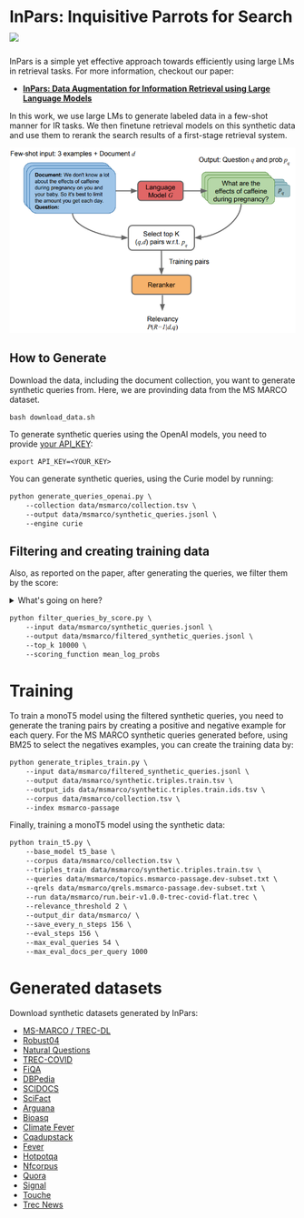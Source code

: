 # InPars: Inquisitive Parrots for Search [<img src="https://img.shields.io/badge/arXiv-2202.05144-b31b1b.svg">](https://arxiv.org/abs/2202.05144)

InPars is a simple yet effective approach towards efficiently using large LMs in retrieval tasks. For more information, checkout our paper:

* [**InPars: Data Augmentation for Information Retrieval using Large Language Models**](https://arxiv.org/abs/2202.05144)

In this work, we use large LMs to generate labeled data in a few-shot manner for IR tasks.
We then finetune retrieval models on this synthetic data and use them to rerank the search results of a first-stage retrieval system.

![Ilustration of our method](.github/inpars.png)

## How to Generate

Download the data, including the document collection, you want to generate synthetic queries from.
Here, we are provinding data from the MS MARCO dataset.
```
bash download_data.sh
```

To generate synthetic queries using the OpenAI models, you need to provide [your API_KEY](https://beta.openai.com/account/api-keys):
```
export API_KEY=<YOUR_KEY>
```

You can generate synthetic queries, using the Curie model by running:

```
python generate_queries_openai.py \
    --collection data/msmarco/collection.tsv \
    --output data/msmarco/synthetic_queries.jsonl \
    --engine curie
```

## Filtering and creating training data
Also, as reported on the paper, after generating the queries, we filter them by the score:
<details>
<summary>What's going on here?</summary>

In this filtering step, you can choose three possible values to filter the synthetic queries to a small set.
The values are: `sum_log_probs`, `mean_log_probs` and `mean_probs`. 
For each synthetic query, there is a sequence of probabilities assigned by the LM to each token generated.
The probabilities are used to compute the query probability. 
</details>

```
python filter_queries_by_score.py \
    --input data/msmarco/synthetic_queries.jsonl \
    --output data/msmarco/filtered_synthetic_queries.jsonl \
    --top_k 10000 \
    --scoring_function mean_log_probs
```

# Training
To train a monoT5 model using the filtered synthetic queries, you need to generate the traning pairs by creating a positive and negative example for each query.
For the MS MARCO synthetic queries generated before, using BM25 to select the negatives examples, you can create the training data by:
```
python generate_triples_train.py \
    --input data/msmarco/filtered_synthetic_queries.jsonl \
    --output data/msmarco/synthetic.triples.train.tsv \
    --output_ids data/msmarco/synthetic.triples.train.ids.tsv \
    --corpus data/msmarco/collection.tsv \
    --index msmarco-passage
```
Finally, training a monoT5 model using the synthetic data:

```
python train_t5.py \
    --base_model t5_base \
    --corpus data/msmarco/collection.tsv \
    --triples_train data/msmarco/synthetic.triples.train.tsv \
    --queries data/msmarco/topics.msmarco-passage.dev-subset.txt \
    --qrels data/msmarco/qrels.msmarco-passage.dev-subset.txt \
    --run data/msmarco/run.beir-v1.0.0-trec-covid-flat.trec \
    --relevance_threshold 2 \
    --output_dir data/msmarco/ \
    --save_every_n_steps 156 \
    --eval_steps 156 \
    --max_eval_queries 54 \
    --max_eval_docs_per_query 1000
```

# Generated datasets

Download synthetic datasets generated by InPars:

- [MS-MARCO / TREC-DL](https://zav-public.s3.amazonaws.com/inpars/msmarco_synthetic_queries_100k.jsonl)
- [Robust04](https://zav-public.s3.amazonaws.com/inpars/robust04_synthetic_queries_100k.jsonl)
- [Natural Questions](https://zav-public.s3.amazonaws.com/inpars/nq_synthetic_queries_100k.jsonl)
- [TREC-COVID](https://zav-public.s3.amazonaws.com/inpars/trec_covid_synthetic_queries_100k.jsonl)
- [FiQA](https://zav-public.s3.amazonaws.com/inpars/fiqa_synthetic_queries_100k.jsonl)
- [DBPedia](https://zav-public.s3.amazonaws.com/inpars/dbpedia_synthetic_queries_100k.jsonl)
- [SCIDOCS](https://zav-public.s3.amazonaws.com/inpars/scidocs_synthetic_queries_100k.jsonl)
- [SciFact](https://zav-public.s3.amazonaws.com/inpars/scifacts_synthetic_queries_100k.jsonl)
- [Arguana](https://zav-public.s3.amazonaws.com/inpars/arguana_synthetic_queries_100k.jsonl)
- [Bioasq](https://zav-public.s3.amazonaws.com/inpars/bioasq_synthetic_queries_100k.jsonl)
- [Climate Fever](https://zav-public.s3.amazonaws.com/inpars/climate_fever_synthetic_queries_100k.jsonl)
- [Cqadupstack](https://zav-public.s3.amazonaws.com/inpars/cqadupstack_synthetic_queries_100k.jsonl)
- [Fever](https://zav-public.s3.amazonaws.com/inpars/fever_synthetic_queries_100k.jsonl)
- [Hotpotqa](https://zav-public.s3.amazonaws.com/inpars/hotpotqa_synthetic_queries_100k.jsonl)
- [Nfcorpus](https://zav-public.s3.amazonaws.com/inpars/nfcorpus_synthetic_queries_100k.jsonl)
- [Quora](https://zav-public.s3.amazonaws.com/inpars/quora_synthetic_queries_100k.jsonl)
- [Signal](https://zav-public.s3.amazonaws.com/inpars/signal_synthetic_queries_100k.jsonl)
- [Touche](https://zav-public.s3.amazonaws.com/inpars/touche_synthetic_queries_100k.jsonl)
- [Trec News](https://zav-public.s3.amazonaws.com/inpars/trec_news_synthetic_queries_100k.jsonl)

